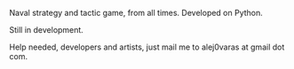 Naval strategy and tactic game, from all times. Developed on Python.

Still in development.

Help needed, developers and artists, just mail me to alej0varas at gmail dot com.